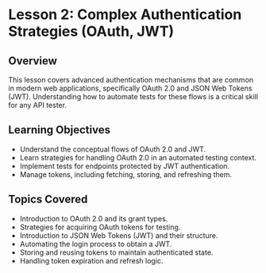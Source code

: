# Lesson 2: Complex Authentication Strategies (OAuth, JWT)

## Overview

This lesson covers advanced authentication mechanisms that are common in modern web applications, specifically OAuth 2.0 and JSON Web Tokens (JWT). Understanding how to automate tests for these flows is a critical skill for any API tester.

## Learning Objectives

- Understand the conceptual flows of OAuth 2.0 and JWT.
- Learn strategies for handling OAuth 2.0 in an automated testing context.
- Implement tests for endpoints protected by JWT authentication.
- Manage tokens, including fetching, storing, and refreshing them.

## Topics Covered

- Introduction to OAuth 2.0 and its grant types.
- Strategies for acquiring OAuth tokens for testing.
- Introduction to JSON Web Tokens (JWT) and their structure.
- Automating the login process to obtain a JWT.
- Storing and reusing tokens to maintain authenticated state.
- Handling token expiration and refresh logic.